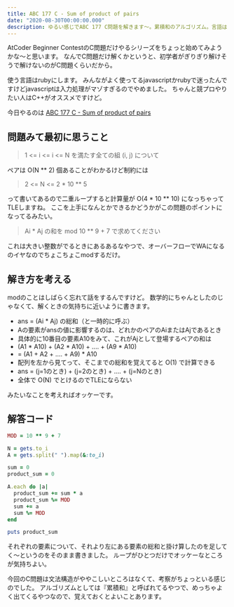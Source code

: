 ```yaml
---
title: ABC 177 C - Sum of product of pairs
date: "2020-08-30T00:00:00.000"
description: ゆるい感じでABC 177 C問題を解きます〜。累積和のアルゴリズム。言語はruby。
---
```


AtCoder Beginner ContestのC問題だけやるシリーズをちょっと始めてみようかな〜と思います。
なんでC問題だけ解くかというと、初学者がぎりぎり解けそうで解けないのがC問題くらいだから。

使う言語はrubyにします。
みんながよく使ってるjavascriptかrubyで迷ったんですけどjavascriptは入力処理がマゾすぎるのでやめました。
ちゃんと競プロやりたい人はC++がオススメですけど。

今日やるのは [ABC 177 C - Sum of product of pairs](https://atcoder.jp/contests/abc177/tasks/abc177_c)


## 問題みて最初に思うこと

> 1 <= i <= i <= N を満たす全ての組 (i, j) について

ペアは O(N ** 2) 個あることがわかるけど制約には

> 2 <= N <= 2 * 10 ** 5

って書いてあるので二重ループすると計算量が O(4 * 10 ** 10) になっちゃってTLEしますね。
ここを上手になんとかできるかどうかがこの問題のポイントになってるみたい。

> Ai * Aj の和を mod 10 ** 9 + 7 で求めてください

これは大きい整数がでるときにあるあるなやつで、オーバーフローでWAになるのイヤなのでちょこちょこmodするだけ。

## 解き方を考える

modのことはしばらく忘れて話をするんですけど。
数学的にちゃんとしたのじゃなくて、解くときの気持ちに近いように書きます。

- ans = (Ai * Aj) の総和（と一時的に呼ぶ）
- Aの要素がansの値に影響するのは、どれかのペアのAiまたはAjであるとき
- 具体的に10番目の要素A10をみて、これがAjとして登場するペアの和は
- (A1 * A10) + (A2 * A10) + .... + (A9 * A10)
- = (A1 + A2 + .... + A9) * A10
- 配列を左から見てって、そこまでの総和を覚えてると O(1) で計算できる
- ans = (j=1のとき) + (j=2のとき) + .... + (j=Nのとき)
- 全体で O(N) でとけるのでTLEにならない

みたいなことを考えればオッケーです。

## 解答コード

```ruby
MOD = 10 ** 9 + 7

N = gets.to_i
A = gets.split(" ").map(&:to_i)

sum = 0
product_sum = 0

A.each do |a|
  product_sum += sum * a
  product_sum %= MOD
  sum += a
  sum %= MOD
end

puts product_sum
```

それぞれの要素について、それより左にある要素の総和と掛け算したのを足してく〜というのをそのまま書きました。
ループがひとつだけでオッケーなところが気持ちよい。

今回のC問題は文法構造がややこしいところはなくて、考察がちょっといる感じのでした。
アルゴリズムとしては『累積和』と呼ばれてるやつで、めっちゃよく出てくるやつなので、覚えておくとよいことあります。
